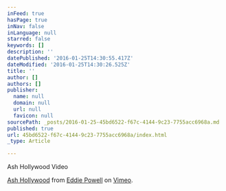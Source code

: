 ```yaml
---
inFeed: true
hasPage: true
inNav: false
inLanguage: null
starred: false
keywords: []
description: ''
datePublished: '2016-01-25T14:30:55.417Z'
dateModified: '2016-01-25T14:30:26.525Z'
title: ''
author: []
authors: []
publisher:
  name: null
  domain: null
  url: null
  favicon: null
sourcePath: _posts/2016-01-25-45bd6522-f67c-4144-9c23-7755acc6968a.md
published: true
url: 45bd6522-f67c-4144-9c23-7755acc6968a/index.html
_type: Article

---
```

Ash Hollywood Video

[Ash Hollywood][0] from [Eddie Powell][1] on [Vimeo][2].

[0]: https://vimeo.com/16098199
[1]: https://vimeo.com/eddiepowell
[2]: https://vimeo.com/